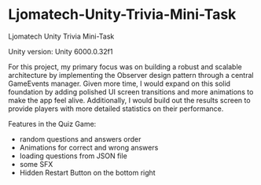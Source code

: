 # Ljomatech-Unity-Trivia-Mini-Task
Ljomatech Unity Trivia Mini-Task

 Unity version: Unity 6000.0.32f1

 For this project, my primary focus was on building a robust and scalable architecture by implementing the Observer design pattern through a central GameEvents manager.
Given more time, I would expand on this solid foundation by adding polished UI screen transitions and more animations to make the app feel alive.
Additionally, I would build out the results screen to provide players with more detailed statistics on their performance.

Features  in the Quiz Game:
- random questions and answers order
- Animations for correct and wrong answers
- loading questions from JSON file
- some SFX
- Hidden Restart Button on the bottom right
